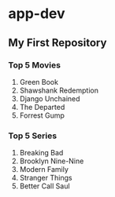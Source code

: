 # app-dev
## My First Repository

### Top 5 Movies
1. Green Book
2. Shawshank Redemption
3. Django Unchained
4. The Departed
5. Forrest Gump

### Top 5 Series
1. Breaking Bad
2. Brooklyn Nine-Nine
3. Modern Family
4. Stranger Things
5. Better Call Saul
